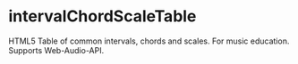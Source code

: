 intervalChordScaleTable
=======================

HTML5 Table of common intervals, chords and scales. For music education. Supports Web-Audio-API.
